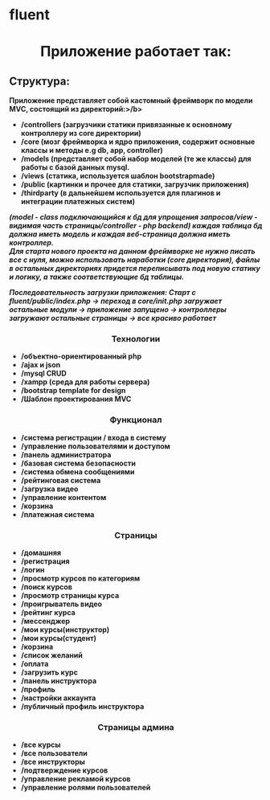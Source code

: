 # fluent
<h1 align="center">Приложение работает так:</h1>

<h2>Структура:</h2>
<b>Приложение представляет собой кастомный фреймворк по модели MVC, состоящий из директорий:>/b>
 
<ul>
 <li>/controllers (загрузчики статики привязанные к основному контроллеру из core директории)</li>
<li>/core (мозг фреймворка и ядро приложения, содержит основные классы и методы e.g db, app, controller)</li>
<li>/models (представляет собой набор моделей (те же классы) для работы с базой данных mysql.</li>
<li>/views (статика, используется шаблон bootstrapmade)</li>
<li>/public (картинки и прочее для статики, загрузчик приложения)</li>
<li>/thirdparty (в дальнейшем используется для плагинов и интеграции платежных систем)</li>
 </ul>
<i>(model - class подключающийся к бд для упрощения запросов/view - видимая часть страницы/controller - php backend)
 каждая таблица бд должна иметь модель и каждая веб-страница должна иметь контроллер.</i>
<br>
<i>Для старта нового проекта на данном фреймворке не нужно писать все с нуля, можно использовать наработки (core директория), 
файлы в остальных директориях придется переписывать под новую статику и логику, а также соответствующие бд таблицы.</i>

 <i>Последовательность загрузки приложения:
Старт с fluent/public/index.php -> переход в core/init.php загружает остальные модули -> приложение запущено
 -> контроллеры загружают остальные страницы -> все красиво работает</i>

 <h3 align="center">Технологии</h3>
 <ul>
<li>/объектно-ориентированный php</li>
<li>/ajax и json</li>
<li>/mysql CRUD</li>
<li>/xampp (среда для работы сервера)</li>
<li>/bootstrap template for design</li>
<li>/Шаблон проектирования MVC </li>
 </ul>
 
<h3 align="center">Функционал</h3>
  <ul>
<li>/система регистрации / входа в систему</li>
<li>/управление пользователями и доступом</li>
<li>/панель администратора</li>
<li>/базовая система безопасности</li>
<li>/система обмена сообщениями </li>
<li>/рейтинговая система</li>
<li>/загрузка видео</li>
<li>/управление контентом</li>
<li>/корзина</li>
<li>/платежная система</li>
</ul>
 
<h3 align="center">Страницы</h3>
 <ul>
<li>/домашняя</li>
<li>/регистрация</li>
<li>/логин</li>
<li>/просмотр курсов по категориям</li>
<li>/поиск курсов</li>
<li>/просмотр страницы курса</li>
<li>/проигрыватель видео</li>
<li>/рейтинг курса</li>
<li>/мессенджер</li>
<li>/мои курсы(инструктор)</li>
<li>/мои курсы(студент)</li>
<li>/корзина</li>
<li>/список желаний</li>
<li>/оплата</li>
<li>/загрузить курс</li>
<li>/панель инструктора</li>
<li>/профиль</li>
<li>/настройки аккаунта</li>
<li>/публичный профиль инструктора</li>
</ul>
 
<h3 align="center">Страницы админа</h3>
  <ul>
<li>/все курсы</li>
<li>/все пользователи</li>
<li>/все инструкторы</li>
<li>/подтверждение курсов</li>
<li>/управление рекламой курсов</li>
<li>/управление ролями пользователей</li>
</ul>
